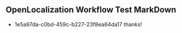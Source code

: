 ## OpenLocalization Workflow Test MarkDown

* 1e5a97da-c0bd-459c-b227-23f8ea64da17 
thanks!



<!--HONumber=Feb16_HO3-->
